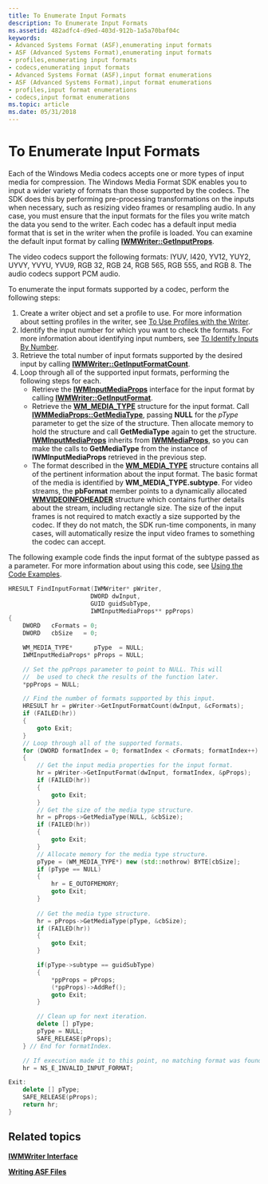 ```yaml
---
title: To Enumerate Input Formats
description: To Enumerate Input Formats
ms.assetid: 482adfc4-d9ed-403d-912b-1a5a70baf04c
keywords:
- Advanced Systems Format (ASF),enumerating input formats
- ASF (Advanced Systems Format),enumerating input formats
- profiles,enumerating input formats
- codecs,enumerating input formats
- Advanced Systems Format (ASF),input format enumerations
- ASF (Advanced Systems Format),input format enumerations
- profiles,input format enumerations
- codecs,input format enumerations
ms.topic: article
ms.date: 05/31/2018
---
```


# To Enumerate Input Formats

Each of the Windows Media codecs accepts one or more types of input media for compression. The Windows Media Format SDK enables you to input a wider variety of formats than those supported by the codecs. The SDK does this by performing pre-processing transformations on the inputs when necessary, such as resizing video frames or resampling audio. In any case, you must ensure that the input formats for the files you write match the data you send to the writer. Each codec has a default input media format that is set in the writer when the profile is loaded. You can examine the default input format by calling [**IWMWriter::GetInputProps**](/previous-versions/windows/desktop/api/Wmsdkidl/nf-wmsdkidl-iwmwriter-getinputprops).

The video codecs support the following formats: IYUV, I420, YV12, YUY2, UYVY, YVYU, YVU9, RGB 32, RGB 24, RGB 565, RGB 555, and RGB 8. The audio codecs support PCM audio.

To enumerate the input formats supported by a codec, perform the following steps:

1.  Create a writer object and set a profile to use. For more information about setting profiles in the writer, see [To Use Profiles with the Writer](to-use-profiles-with-the-writer.md).
2.  Identify the input number for which you want to check the formats. For more information about identifying input numbers, see [To Identify Inputs By Number](to-identify-inputs-by-number.md).
3.  Retrieve the total number of input formats supported by the desired input by calling [**IWMWriter::GetInputFormatCount**](/previous-versions/previous-versions/windows/desktop/api/Wmsdkidl/nf-wmsdkidl-iwmwriter-getinputformatcount).
4.  Loop through all of the supported input formats, performing the following steps for each.
    -   Retrieve the [**IWMInputMediaProps**](/previous-versions/windows/desktop/api/wmsdkidl/nn-wmsdkidl-iwminputmediaprops) interface for the input format by calling [**IWMWriter::GetInputFormat**](/previous-versions/windows/desktop/api/Wmsdkidl/nf-wmsdkidl-iwmwriter-getinputformat).
    -   Retrieve the [**WM\_MEDIA\_TYPE**](/previous-versions/windows/desktop/api/wmsdkidl/ns-wmsdkidl-wm_media_type) structure for the input format. Call [**IWMMediaProps::GetMediaType**](/previous-versions/windows/desktop/api/Wmsdkidl/nf-wmsdkidl-iwmmediaprops-getmediatype), passing **NULL** for the *pType* parameter to get the size of the structure. Then allocate memory to hold the structure and call **GetMediaType** again to get the structure. [**IWMInputMediaProps**](/previous-versions/windows/desktop/api/wmsdkidl/nn-wmsdkidl-iwminputmediaprops) inherits from [**IWMMediaProps**](/previous-versions/windows/desktop/api/wmsdkidl/nn-wmsdkidl-iwmmediaprops), so you can make the calls to **GetMediaType** from the instance of **IWMInputMediaProps** retrieved in the previous step.
    -   The format described in the [**WM\_MEDIA\_TYPE**](/previous-versions/windows/desktop/api/wmsdkidl/ns-wmsdkidl-wm_media_type) structure contains all of the pertinent information about the input format. The basic format of the media is identified by **WM\_MEDIA\_TYPE.subtype**. For video streams, the **pbFormat** member points to a dynamically allocated [**WMVIDEOINFOHEADER**](/previous-versions/windows/desktop/api/wmsdkidl/ns-wmsdkidl-wmvideoinfoheader) structure which contains further details about the stream, including rectangle size. The size of the input frames is not required to match exactly a size supported by the codec. If they do not match, the SDK run-time components, in many cases, will automatically resize the input video frames to something the codec can accept.

The following example code finds the input format of the subtype passed as a parameter. For more information about using this code, see [Using the Code Examples](using-the-code-examples.md).


```C++
HRESULT FindInputFormat(IWMWriter* pWriter, 
                       DWORD dwInput,
                       GUID guidSubType,
                       IWMInputMediaProps** ppProps)
{
    DWORD   cFormats = 0;
    DWORD   cbSize   = 0;

    WM_MEDIA_TYPE*      pType  = NULL;
    IWMInputMediaProps* pProps = NULL;

    // Set the ppProps parameter to point to NULL. This will
    //  be used to check the results of the function later.
    *ppProps = NULL;

    // Find the number of formats supported by this input.
    HRESULT hr = pWriter->GetInputFormatCount(dwInput, &cFormats);
    if (FAILED(hr))
    {
        goto Exit;
    }
    // Loop through all of the supported formats.
    for (DWORD formatIndex = 0; formatIndex < cFormats; formatIndex++)
    {
        // Get the input media properties for the input format.
        hr = pWriter->GetInputFormat(dwInput, formatIndex, &pProps);
        if (FAILED(hr))
        {
            goto Exit;
        }
        // Get the size of the media type structure.
        hr = pProps->GetMediaType(NULL, &cbSize);
        if (FAILED(hr))
        {
            goto Exit;
        }
        // Allocate memory for the media type structure.
        pType = (WM_MEDIA_TYPE*) new (std::nothrow) BYTE[cbSize];
        if (pType == NULL)
        {
            hr = E_OUTOFMEMORY;
            goto Exit;
        }
        
        // Get the media type structure.
        hr = pProps->GetMediaType(pType, &cbSize);
        if (FAILED(hr))
        {
            goto Exit;
        }

        if(pType->subtype == guidSubType)
        {
            *ppProps = pProps;
            (*ppProps)->AddRef();
            goto Exit;
        }

        // Clean up for next iteration.
        delete [] pType;
        pType = NULL;
        SAFE_RELEASE(pProps);
    } // End for formatIndex.

    // If execution made it to this point, no matching format was found.
    hr = NS_E_INVALID_INPUT_FORMAT;

Exit:
    delete [] pType;
    SAFE_RELEASE(pProps);
    return hr;
}
```



## Related topics

<dl> <dt>

[**IWMWriter Interface**](/previous-versions/windows/desktop/api/wmsdkidl/nn-wmsdkidl-iwmwriter)
</dt> <dt>

[**Writing ASF Files**](writing-asf-files.md)
</dt> </dl>

 

 




